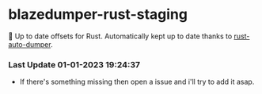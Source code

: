 # blazedumper-rust-staging

🚀 Up to date offsets for Rust. Automatically kept up to date thanks to [rust-auto-dumper](https://github.com/Akandesh/rust-auto-dumper).


### Last Update 01-01-2023 19:24:37
- If there's something missing then open a issue and i'll try to add it asap.